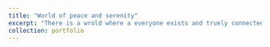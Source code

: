 ```yaml
---
title: "World of peace and serenity"
excerpt: "There is a wrold where a everyone exists and truely connected. <br/><img src='serenity.JPG'>"
collection: portfolio
---
```




